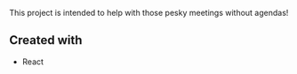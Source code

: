 This project is intended to help with those pesky meetings without agendas!

## Created with
- React
